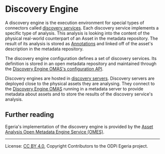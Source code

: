 <!-- SPDX-License-Identifier: CC-BY-4.0 -->
<!-- Copyright Contributors to the ODPi Egeria project. -->

# Discovery Engine

A discovery engine is the execution environment for special types of connectors called
[discovery services](discovery-service.md).
Each discovery service implements a specific type of analysis.  This analysis is looking
into the content of the physical real-world counterpart of an Asset in the metadata repository.
The result of its analysis is stored as [Annotations](discovery-annotation.md)
and linked off of the asset's description in the metadata repository.

The discovery engine configuration defines a set of discovery services.  Its definition is stored in
an open metadata repository and maintained through the
[Discovery Engine OMAS's configuration API](../../../access-services/discovery-engine).

Discovery engines are hosted in [discovery servers](discovery-server.md).
Discovery servers are deployed close to the physical assets they are analysing.
They connect to the [Discovery Engine OMAS](../../../access-services/discovery-engine)
running in a metadata server
to provide metadata about assets and to
store the results of the discovery service's analysis.

## Further reading

Egeria's implementation of the discovery engine is provided by the
[Asset Analysis Open Metadata Engine Service (OMES)](../../../engine-services/asset-analysis).



----
License: [CC BY 4.0](https://creativecommons.org/licenses/by/4.0/),
Copyright Contributors to the ODPi Egeria project.